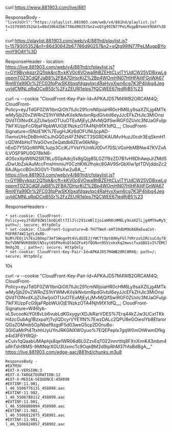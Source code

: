 curl https://www.881903.com/live/881

ResponseBody - 
`"liveJsUrl":"https://playlist.881903.com/web/v4/881hd/playlist.js?t=1579305352&n1=86d30642b67786d90257&n2=oQtg99IN77PeLMugpBYomnY9OAY%3D"`




curl https://playlist.881903.com/web/v4/881hd/playlist.js?t=1579305352&n1=86d30642b67786d90257&n2=oQtg99IN77PeLMugpBYomnY9OAY%3D

ResponseHeader - 
location: https://live.881903.com/web/v4/881hd/cfplaylist.js?r=GY9Byvkpzr2Q1lpk&rcft=kKV0c6VOwa9hBZEHtCLylTYUdCW25VDBxwLgoppmT0Z3CdQFJaB8%2FBA7DHsrKjZ%2Bp4WOmHN07HIHFAlitFGnWA67RmI6Ya99Dr%2FC03fpPwSKXbxqfdgayIqc4RaHvxXwn6cg7K3P4lijbg4JeguyIdCMNLqRqDCpB5Sr%2FzZEURl1eIps7fQCWEE67ledRjB5%23




curl -v --cookie "CloudFront-Key-Pair-Id=APKAJD57M4WB2ORCAM4Q; CloudFront-Policy=eyJTdGF0ZW1lbnQiOlt7IlJlc291cmNlIjoiaHR0cHM6Ly9saXZlLjg4MTkwMy5jb20vZWRnZS1hYWMvKiIsIkNvbmRpdGlvbiI6eyJJcEFkZHJlc3MiOnsiQVdTOlNvdXJjZUlwIjoiOTUuOTEuMjEyLjMvMjQifSwiRGF0ZUxlc3NUaGFuIjp7IkFXUzpFcG9jaFRpbWUiOjE1NzkzOTA4Njh9fX1dfQ__; CloudFront-Signature=lSNzE1IK%7EugHJKz6dOFUNUjcpAD-I1wmxUHcDbBlnhlCsJhGQ0zt4FZNNCT3SGRDKAUMviHuzJ0cdr3EqSkmH1cQDW4bHoT1VaGOvn2eQatdb6ZEw06kNIg-nEoD7Y5lQoWlPRL1uzp3CcIKJYVstYlUnWJ0Dvf70SLVGoHbMBNw47KVZvAlLVOSF9PU0Q78kN6-4OScxXpW6N2SR78LuSGpAdcj5s8gQjg85LGZI19zZD7B1vH9DhAwpJrZMdSJDwUbZskAuMccFmsHnmiuY0CzltKWJfhskc8GAV9SrGbXIw1ptTDVjddoZc26AJAjyccBGn3GGV1-TbWsXw2uBA__" https://live.881903.com/web/v4/881hd/cfplaylist.js?r=GY9Byvkpzr2Q1lpk&rcft=kKV0c6VOwa9hBZEHtCLylTYUdCW25VDBxwLgoppmT0Z3CdQFJaB8%2FBA7DHsrKjZ%2Bp4WOmHN07HIHFAlitFGnWA67RmI6Ya99Dr%2FC03fpPwSKXbxqfdgayIqc4RaHvxXwn6cg7K3P4lijbg4JeguyIdCMNLqRqDCpB5Sr%2FzZEURl1eIps7fQCWEE67ledRjB5%23

ResponseHeaders - 
```
* set-cookie: CloudFront-Policy=eyJTdGF0ZW1lbnQiOlt7IlJlc291cmNlIjoiaHR0cHM6Ly9saXZlLjg4MTkwMy5jb20vZWRnZS1hYWMvKiIsIkNvbmRpdGlvbiI6eyJJcEFkZHJlc3MiOnsiQVdTOlNvdXJjZUlwIjoiOTUuOTEuMjEyLjMvMjQifSwiRGF0ZUxlc3NUaGFuIjp7IkFXUzpFcG9jaFRpbWUiOjE1NzkzOTE3NTd9fX1dfQ__; path=/; secure; HttpOnly
* set-cookie: CloudFront-Signature=B-TH7TWeX-oHT39dbM9UA68eEwaCot-POFRR74WI1gYLdxRD-NzR%7EOj1%7Es20Oep73mfSWoge9t4VLdUZEJjYWCTt9pt88HyFGl7VRrzoSIRCsuCdy78jdPK3meXPqu7EGTShWdqXvUmPzBcwC9Pz6bdUYoUgkA2HB2ND0KLCSPH68buY%7EuZe2pt2P28Z5j%7E3I4XuvExdB-RefVDNFWVK88QUlN5syt6SPHsHsQlbOZFo45fQGNvn9SVzxkxKq2mwscfuxGBU1vI%7EMC5EBNFsIBllwip8PZ3CnyEfR%7EmRCkH1pgG9p1hROERjpR0MrMDeTWZAqUVY%7EFsLlVK-9mXg3Q__; path=/; secure; HttpOnly
* set-cookie: CloudFront-Key-Pair-Id=APKAJD57M4WB2ORCAM4Q; path=/; secure; HttpOnly
```

10s




curl -v --cookie "CloudFront-Key-Pair-Id=APKAJD57M4WB2ORCAM4Q; CloudFront-Policy=eyJTdGF0ZW1lbnQiOlt7IlJlc291cmNlIjoiaHR0cHM6Ly9saXZlLjg4MTkwMy5jb20vZWRnZS1hYWMvKiIsIkNvbmRpdGlvbiI6eyJJcEFkZHJlc3MiOnsiQVdTOlNvdXJjZUlwIjoiOTUuOTEuMjEyLjMvMjQifSwiRGF0ZUxlc3NUaGFuIjp7IkFXUzpFcG9jaFRpbWUiOjE1NzkzOTA4Njh9fX1dfQ__; CloudFront-Signature=W46lyb-oLSvcooKcYOt8vLb6vubLdKGxygyrXDJkRarVDES%7Erq44kZJw3UCxtTKkH4zcGubAg1BzxpaYjTvjIQDcyrVYE1fN%7EwzDALc2QPU8eGOieslYb8EfarorQGsZOMmb5OpNbef9zgdF5d03weG5cp2D0nu8o-3GIGaMrPt4TtxhhUyUYnJRKGNXWOyuo%7EQEPepIx7gqW0mOtWwmDfkge4id3F6YtRQjI-eCuIv1qQaabUMAphjs8qe1WR06d6L0ZzvEqT022innrttlq8FXnXimK43mbm4oRhTshf8MS-9MtNqrXGU3UxmcTc9OqkBM2d9ipRhM37hfaBdBgA__" https://live.881903.com/edge-aac/881hd/chunks.m3u8

```
ResponseBody - 
#EXTM3U
#EXT-X-VERSION:3
#EXT-X-TARGETDURATION:12
#EXT-X-MEDIA-SEQUENCE:458898
#EXTINF:11.981,
l_46_5506776131_458898.aac
#EXTINF:11.982,
l_46_5506788112_458899.aac
#EXTINF:11.981,
l_46_5506800094_458900.aac
#EXTINF:11.982,
l_46_5506812075_458901.aac
#EXTINF:11.981,
l_46_5506824057_458902.aac
```

